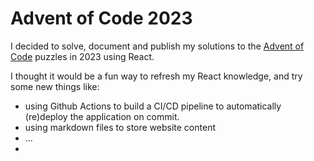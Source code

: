 # Advent of Code 2023

I decided to solve, document and publish my solutions to the [Advent of Code](https://adventofcode.com/) puzzles in 2023 using React.

I thought it would be a fun way to refresh my React knowledge, and try some new things like:

-   using Github Actions to build a CI/CD pipeline to automatically (re)deploy the application on commit.
-   using markdown files to store website content
-   ...
-
